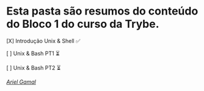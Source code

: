 # Esta pasta são resumos do conteúdo do Bloco 1 do curso da Trybe.

[X] Introdução Unix & Shell :white_check_mark:

[ ] Unix & Bash PT1  :hourglass_flowing_sand:

[ ] Unix & Bash PT2 :hourglass_flowing_sand:

_[Ariel Gamal](https://www.linkedin.com/in/arielgamal/)_ 
